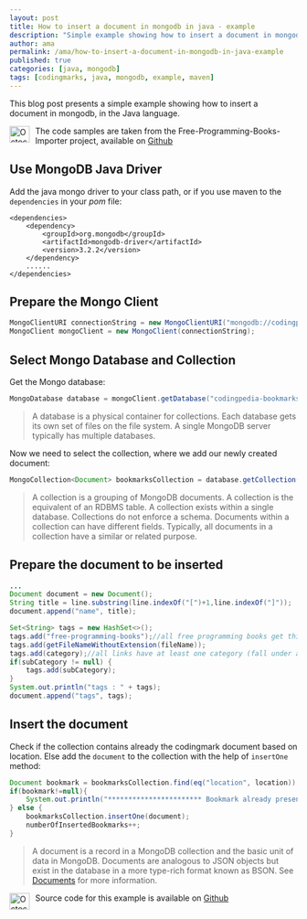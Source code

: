```yaml
---
layout: post
title: How to insert a document in mongodb in java - example
description: "Simple example showing how to insert a document in mongodb with the help of Java language"
author: ama
permalink: /ama/how-to-insert-a-document-in-mongodb-in-java-example
published: true
categories: [java, mongodb]
tags: [codingmarks, java, mongodb, example, maven]
---
```


This blog post presents a simple example showing how to insert a document in mongodb, in the Java language.

 <p class="note_normal">
    <img style="float: left; width: 35px; height: 29px; margin-right: 10px;" src="{{site.url}}/wp-content/uploads/2015/06/Octocat-smaller.png" alt="Octocat" />
     The code samples are taken from the Free-Programming-Books-Importer project, available on <a href="https://github.com/BookmarksDev/bookmarks-free-programming-books-importer" target="_blank">Github</a>
 </p>

## Use MongoDB Java Driver
Add the java mongo driver to your class path, or if you use maven to the `dependencies` in your _pom_ file:

```
<dependencies>
    <dependency>
        <groupId>org.mongodb</groupId>
        <artifactId>mongodb-driver</artifactId>
        <version>3.2.2</version>
    </dependency>
    ......
</dependencies>
```

## Prepare the Mongo Client
```java
MongoClientURI connectionString = new MongoClientURI("mongodb://codingpedia:codingpedia@localhost:27017/codingpedia-bookmarks");
MongoClient mongoClient = new MongoClient(connectionString);
```
<!--more-->

## Select Mongo Database and Collection
Get the Mongo database:
```java
MongoDatabase database = mongoClient.getDatabase("codingpedia-bookmarks");
```
> A database is a physical container for collections. Each database gets its own set of files on the file system.
 A single MongoDB server typically has multiple databases.

Now we need to select the collection, where we add our newly created document:

```java
MongoCollection<Document> bookmarksCollection = database.getCollection("bookmarks");
```

> A collection is a grouping of MongoDB documents. A collection is the equivalent of an RDBMS table.
 A collection exists within a single database. Collections do not enforce a schema. Documents within a collection can have different fields.
  Typically, all documents in a collection have a similar or related purpose.

## Prepare the document to be inserted

```java
...
Document document = new Document();
String title = line.substring(line.indexOf("[")+1,line.indexOf("]"));
document.append("name", title);

Set<String> tags = new HashSet<>();
tags.add("free-programming-books");//all free programming books get this tag
tags.add(getFileNameWithoutExtension(fileName));
tags.add(category);//all links have at least one category (fall under an ### element)
if(subCategory != null) {
    tags.add(subCategory);
}
System.out.println("tags : " + tags);
document.append("tags", tags);

```

## Insert the document
Check if the collection contains already the codingmark document based on location. Else add the `document` to the collection
with the help of `insertOne` method:
```java
Document bookmark = bookmarksCollection.find(eq("location", location)).first();
if(bookmark!=null){
    System.out.println("*********************** Bookmark already present *********************** ");
} else {
    bookmarksCollection.insertOne(document);
    numberOfInsertedBookmarks++;
}

```

> A document is a record in a MongoDB collection and the basic unit of data in MongoDB.
Documents are analogous to JSON objects but exist in the database in a more type-rich format known as BSON.
 See [Documents](https://docs.mongodb.com/manual/reference/glossary/) for more information.

 <p class="note_normal">
    <img style="float: left; width: 35px; height: 29px; margin-right: 10px;" src="{{site.url}}/wp-content/uploads/2015/06/Octocat-smaller.png" alt="Octocat" />
     Source code for this example is available on <a href="https://github.com/BookmarksDev/bookmarks-free-programming-books-importer" target="_blank">Github</a>
 </p>
